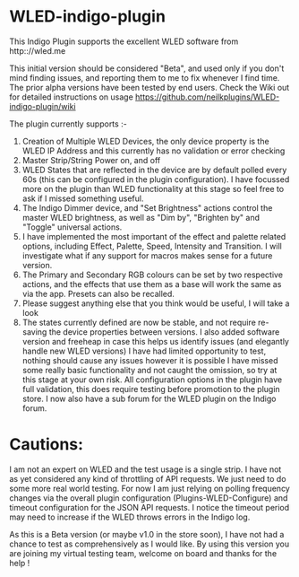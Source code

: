 # WLED-indigo-plugin
This Indigo Plugin supports the excellent WLED software from http:://wled.me

This initial version should be considered "Beta", and used only if you don't mind finding issues, and reporting them to me to fix whenever I find time. The prior alpha versions have been tested by end users. Check the Wiki out for detailed instructions on usage https://github.com/neilkplugins/WLED-indigo-plugin/wiki

The plugin currently supports :-

1) Creation of Multiple WLED Devices, the only device property is the WLED IP Address and this currently has no validation or error checking
2) Master Strip/String Power on, and off
3) WLED States that are reflected in the device are by default polled every 60s (this can be configured in the plugin configuration).   I have focussed more on the plugin than WLED functionality at this stage so feel free to ask if I missed something useful.  
4) The Indigo Dimmer device, and "Set Brightness" actions control the master WLED brightness, as well as "Dim by", "Brighten by" and "Toggle" universal actions.
5) I have implemented the most important of the effect and palette related options, including Effect, Palette, Speed, Intensity and Transition.  I will investigate what if any support for macros makes sense for a future version.
6) The Primary and Secondary RGB colours can be set by two respective actions, and the effects that use them as a base will work the same as via the app.  Presets can also be recalled.
7) Please suggest anything else that you think would be useful, I will take a look
8) The states currently defined are now be stable, and not require re-saving the device properties between versions.    I also added software version and freeheap in case this helps us identify issues (and elegantly handle new WLED versions)
I have had limited opportunity to test, nothing should cause any issues however it is possible I have missed some really basic functionality and not caught the omission, so try at this stage at your own risk.   All configuration options in the plugin have full validation, this does require testing before promotion to the plugin store.  I now also have a sub forum for the WLED plugin on the Indigo forum. 

# Cautions:

I am not an expert on WLED and the test usage is a single strip. I have not as yet considered any kind of throttling of API requests. We just need to do some more real world testing.  For now I am just relying on polling frequency changes via the overall plugin configuration (Plugins-WLED-Configure) and timeout configuration for the JSON API requests. I notice the timeout period may need to increase if the WLED throws errors in the Indigo log.


As this is a Beta version (or maybe v1.0 in the store soon), I have not had a chance to test as comprehensively as I would like.  By using this version you are joining my virtual testing team, welcome on board and thanks for the help !
